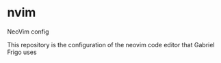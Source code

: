# nvim
NeoVim config

This repository is the configuration of the neovim code editor that Gabriel Frigo uses
